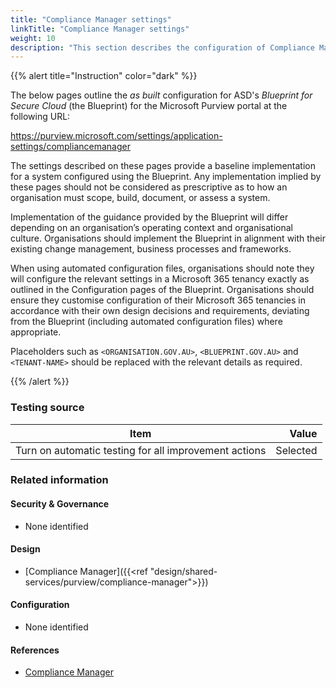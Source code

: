 ```yaml
---
title: "Compliance Manager settings"
linkTitle: "Compliance Manager settings"
weight: 10
description: "This section describes the configuration of Compliance Manager settings within Microsoft Purview associated with systems built according to the guidance provided by ASD's Blueprint for Secure Cloud."
---
```


{{% alert title="Instruction" color="dark" %}}

The below pages outline the *as built* configuration for ASD's *Blueprint for Secure Cloud* (the Blueprint) for the Microsoft Purview portal at the following URL:

<https://purview.microsoft.com/settings/application-settings/compliancemanager>

The settings described on these pages provide a baseline implementation for a system configured using the Blueprint. Any implementation implied by these pages should not be considered as prescriptive as to how an organisation must scope, build, document, or assess a system.

Implementation of the guidance provided by the Blueprint will differ depending on an organisation’s operating context and organisational culture. Organisations should implement the Blueprint in alignment with their existing change management, business processes and frameworks.

When using automated configuration files, organisations should note they will configure the relevant settings in a Microsoft 365 tenancy exactly as outlined in the Configuration pages of the Blueprint. Organisations should ensure they customise configuration of their Microsoft 365 tenancies in accordance with their own design decisions and requirements, deviating from the Blueprint (including automated configuration files) where appropriate.

Placeholders such as `<ORGANISATION.GOV.AU>`, `<BLUEPRINT.GOV.AU>` and `<TENANT-NAME>` should be replaced with the relevant details as required.

{{% /alert %}}

### Testing source

| Item                                                  |    Value |
| ----------------------------------------------------- | -------: |
| Turn on automatic testing for all improvement actions | Selected |

### Related information

#### Security & Governance

- None identified
  
#### Design

- [Compliance Manager]({{<ref "design/shared-services/purview/compliance-manager">}})
  
#### Configuration

- None identified

#### References

- [Compliance Manager](https://learn.microsoft.com/en-au/purview/compliance-manager-setup)
